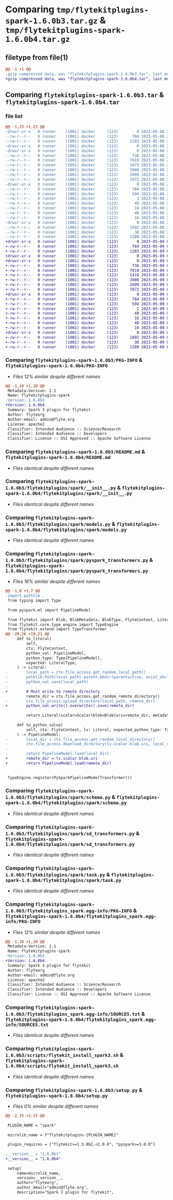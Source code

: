 # Comparing `tmp/flytekitplugins-spark-1.6.0b3.tar.gz` & `tmp/flytekitplugins-spark-1.6.0b4.tar.gz`

## filetype from file(1)

```diff
@@ -1 +1 @@
-gzip compressed data, was "flytekitplugins-spark-1.6.0b3.tar", last modified: Mon May  8 20:18:47 2023, max compression
+gzip compressed data, was "flytekitplugins-spark-1.6.0b4.tar", last modified: Tue May  9 00:42:40 2023, max compression
```

## Comparing `flytekitplugins-spark-1.6.0b3.tar` & `flytekitplugins-spark-1.6.0b4.tar`

### file list

```diff
@@ -1,23 +1,23 @@
-drwxr-xr-x   0 runner    (1001) docker     (123)        0 2023-05-08 20:18:47.228854 flytekitplugins-spark-1.6.0b3/
--rw-r--r--   0 runner    (1001) docker     (123)      784 2023-05-08 20:18:47.228854 flytekitplugins-spark-1.6.0b3/PKG-INFO
--rw-r--r--   0 runner    (1001) docker     (123)     1203 2023-05-08 20:18:20.000000 flytekitplugins-spark-1.6.0b3/README.md
-drwxr-xr-x   0 runner    (1001) docker     (123)        0 2023-05-08 20:18:47.224854 flytekitplugins-spark-1.6.0b3/flytekitplugins/
-drwxr-xr-x   0 runner    (1001) docker     (123)        0 2023-05-08 20:18:47.224854 flytekitplugins-spark-1.6.0b3/flytekitplugins/spark/
--rw-r--r--   0 runner    (1001) docker     (123)      736 2023-05-08 20:18:20.000000 flytekitplugins-spark-1.6.0b3/flytekitplugins/spark/__init__.py
--rw-r--r--   0 runner    (1001) docker     (123)     7019 2023-05-08 20:18:20.000000 flytekitplugins-spark-1.6.0b3/flytekitplugins/spark/models.py
--rw-r--r--   0 runner    (1001) docker     (123)     1673 2023-05-08 20:18:20.000000 flytekitplugins-spark-1.6.0b3/flytekitplugins/spark/pyspark_transformers.py
--rw-r--r--   0 runner    (1001) docker     (123)     3908 2023-05-08 20:18:20.000000 flytekitplugins-spark-1.6.0b3/flytekitplugins/spark/schema.py
--rw-r--r--   0 runner    (1001) docker     (123)     2609 2023-05-08 20:18:20.000000 flytekitplugins-spark-1.6.0b3/flytekitplugins/spark/sd_transformers.py
--rw-r--r--   0 runner    (1001) docker     (123)     7872 2023-05-08 20:18:20.000000 flytekitplugins-spark-1.6.0b3/flytekitplugins/spark/task.py
-drwxr-xr-x   0 runner    (1001) docker     (123)        0 2023-05-08 20:18:47.224854 flytekitplugins-spark-1.6.0b3/flytekitplugins_spark.egg-info/
--rw-r--r--   0 runner    (1001) docker     (123)      784 2023-05-08 20:18:47.000000 flytekitplugins-spark-1.6.0b3/flytekitplugins_spark.egg-info/PKG-INFO
--rw-r--r--   0 runner    (1001) docker     (123)      594 2023-05-08 20:18:47.000000 flytekitplugins-spark-1.6.0b3/flytekitplugins_spark.egg-info/SOURCES.txt
--rw-r--r--   0 runner    (1001) docker     (123)        1 2023-05-08 20:18:47.000000 flytekitplugins-spark-1.6.0b3/flytekitplugins_spark.egg-info/dependency_links.txt
--rw-r--r--   0 runner    (1001) docker     (123)       49 2023-05-08 20:18:47.000000 flytekitplugins-spark-1.6.0b3/flytekitplugins_spark.egg-info/entry_points.txt
--rw-r--r--   0 runner    (1001) docker     (123)       16 2023-05-08 20:18:47.000000 flytekitplugins-spark-1.6.0b3/flytekitplugins_spark.egg-info/namespace_packages.txt
--rw-r--r--   0 runner    (1001) docker     (123)       40 2023-05-08 20:18:47.000000 flytekitplugins-spark-1.6.0b3/flytekitplugins_spark.egg-info/requires.txt
--rw-r--r--   0 runner    (1001) docker     (123)       16 2023-05-08 20:18:47.000000 flytekitplugins-spark-1.6.0b3/flytekitplugins_spark.egg-info/top_level.txt
-drwxr-xr-x   0 runner    (1001) docker     (123)        0 2023-05-08 20:18:47.224854 flytekitplugins-spark-1.6.0b3/scripts/
--rw-r--r--   0 runner    (1001) docker     (123)     1892 2023-05-08 20:18:20.000000 flytekitplugins-spark-1.6.0b3/scripts/flytekit_install_spark3.sh
--rw-r--r--   0 runner    (1001) docker     (123)       38 2023-05-08 20:18:47.228854 flytekitplugins-spark-1.6.0b3/setup.cfg
--rw-r--r--   0 runner    (1001) docker     (123)     1289 2023-05-08 20:18:37.000000 flytekitplugins-spark-1.6.0b3/setup.py
+drwxr-xr-x   0 runner    (1001) docker     (123)        0 2023-05-09 00:42:40.312776 flytekitplugins-spark-1.6.0b4/
+-rw-r--r--   0 runner    (1001) docker     (123)      784 2023-05-09 00:42:40.312776 flytekitplugins-spark-1.6.0b4/PKG-INFO
+-rw-r--r--   0 runner    (1001) docker     (123)     1203 2023-05-09 00:42:15.000000 flytekitplugins-spark-1.6.0b4/README.md
+drwxr-xr-x   0 runner    (1001) docker     (123)        0 2023-05-09 00:42:40.312776 flytekitplugins-spark-1.6.0b4/flytekitplugins/
+drwxr-xr-x   0 runner    (1001) docker     (123)        0 2023-05-09 00:42:40.312776 flytekitplugins-spark-1.6.0b4/flytekitplugins/spark/
+-rw-r--r--   0 runner    (1001) docker     (123)      736 2023-05-09 00:42:15.000000 flytekitplugins-spark-1.6.0b4/flytekitplugins/spark/__init__.py
+-rw-r--r--   0 runner    (1001) docker     (123)     7019 2023-05-09 00:42:15.000000 flytekitplugins-spark-1.6.0b4/flytekitplugins/spark/models.py
+-rw-r--r--   0 runner    (1001) docker     (123)     1418 2023-05-09 00:42:15.000000 flytekitplugins-spark-1.6.0b4/flytekitplugins/spark/pyspark_transformers.py
+-rw-r--r--   0 runner    (1001) docker     (123)     3908 2023-05-09 00:42:15.000000 flytekitplugins-spark-1.6.0b4/flytekitplugins/spark/schema.py
+-rw-r--r--   0 runner    (1001) docker     (123)     2609 2023-05-09 00:42:15.000000 flytekitplugins-spark-1.6.0b4/flytekitplugins/spark/sd_transformers.py
+-rw-r--r--   0 runner    (1001) docker     (123)     7872 2023-05-09 00:42:15.000000 flytekitplugins-spark-1.6.0b4/flytekitplugins/spark/task.py
+drwxr-xr-x   0 runner    (1001) docker     (123)        0 2023-05-09 00:42:40.312776 flytekitplugins-spark-1.6.0b4/flytekitplugins_spark.egg-info/
+-rw-r--r--   0 runner    (1001) docker     (123)      784 2023-05-09 00:42:40.000000 flytekitplugins-spark-1.6.0b4/flytekitplugins_spark.egg-info/PKG-INFO
+-rw-r--r--   0 runner    (1001) docker     (123)      594 2023-05-09 00:42:40.000000 flytekitplugins-spark-1.6.0b4/flytekitplugins_spark.egg-info/SOURCES.txt
+-rw-r--r--   0 runner    (1001) docker     (123)        1 2023-05-09 00:42:40.000000 flytekitplugins-spark-1.6.0b4/flytekitplugins_spark.egg-info/dependency_links.txt
+-rw-r--r--   0 runner    (1001) docker     (123)       49 2023-05-09 00:42:40.000000 flytekitplugins-spark-1.6.0b4/flytekitplugins_spark.egg-info/entry_points.txt
+-rw-r--r--   0 runner    (1001) docker     (123)       16 2023-05-09 00:42:40.000000 flytekitplugins-spark-1.6.0b4/flytekitplugins_spark.egg-info/namespace_packages.txt
+-rw-r--r--   0 runner    (1001) docker     (123)       40 2023-05-09 00:42:40.000000 flytekitplugins-spark-1.6.0b4/flytekitplugins_spark.egg-info/requires.txt
+-rw-r--r--   0 runner    (1001) docker     (123)       16 2023-05-09 00:42:40.000000 flytekitplugins-spark-1.6.0b4/flytekitplugins_spark.egg-info/top_level.txt
+drwxr-xr-x   0 runner    (1001) docker     (123)        0 2023-05-09 00:42:40.312776 flytekitplugins-spark-1.6.0b4/scripts/
+-rw-r--r--   0 runner    (1001) docker     (123)     1892 2023-05-09 00:42:15.000000 flytekitplugins-spark-1.6.0b4/scripts/flytekit_install_spark3.sh
+-rw-r--r--   0 runner    (1001) docker     (123)       38 2023-05-09 00:42:40.312776 flytekitplugins-spark-1.6.0b4/setup.cfg
+-rw-r--r--   0 runner    (1001) docker     (123)     1289 2023-05-09 00:42:30.000000 flytekitplugins-spark-1.6.0b4/setup.py
```

### Comparing `flytekitplugins-spark-1.6.0b3/PKG-INFO` & `flytekitplugins-spark-1.6.0b4/PKG-INFO`

 * *Files 12% similar despite different names*

```diff
@@ -1,10 +1,10 @@
 Metadata-Version: 2.1
 Name: flytekitplugins-spark
-Version: 1.6.0b3
+Version: 1.6.0b4
 Summary: Spark 3 plugin for flytekit
 Author: flyteorg
 Author-email: admin@flyte.org
 License: apache2
 Classifier: Intended Audience :: Science/Research
 Classifier: Intended Audience :: Developers
 Classifier: License :: OSI Approved :: Apache Software License
```

### Comparing `flytekitplugins-spark-1.6.0b3/README.md` & `flytekitplugins-spark-1.6.0b4/README.md`

 * *Files identical despite different names*

### Comparing `flytekitplugins-spark-1.6.0b3/flytekitplugins/spark/__init__.py` & `flytekitplugins-spark-1.6.0b4/flytekitplugins/spark/__init__.py`

 * *Files identical despite different names*

### Comparing `flytekitplugins-spark-1.6.0b3/flytekitplugins/spark/models.py` & `flytekitplugins-spark-1.6.0b4/flytekitplugins/spark/models.py`

 * *Files identical despite different names*

### Comparing `flytekitplugins-spark-1.6.0b3/flytekitplugins/spark/pyspark_transformers.py` & `flytekitplugins-spark-1.6.0b4/flytekitplugins/spark/pyspark_transformers.py`

 * *Files 16% similar despite different names*

```diff
@@ -1,8 +1,7 @@
-import pathlib
 from typing import Type
 
 from pyspark.ml import PipelineModel
 
 from flytekit import Blob, BlobMetadata, BlobType, FlyteContext, Literal, LiteralType, Scalar
 from flytekit.core.type_engine import TypeEngine
 from flytekit.extend import TypeTransformer
@@ -20,26 +19,21 @@
     def to_literal(
         self,
         ctx: FlyteContext,
         python_val: PipelineModel,
         python_type: Type[PipelineModel],
         expected: LiteralType,
     ) -> Literal:
-        local_path = ctx.file_access.get_random_local_path()
-        pathlib.Path(local_path).parent.mkdir(parents=True, exist_ok=True)
-        python_val.save(local_path)
-
+        # Must write to remote directory
         remote_dir = ctx.file_access.get_random_remote_directory()
-        ctx.file_access.upload_directory(local_path, remote_dir)
+        python_val.write().overwrite().save(remote_dir)
 
         return Literal(scalar=Scalar(blob=Blob(uri=remote_dir, metadata=BlobMetadata(type=self._TYPE_INFO))))
 
     def to_python_value(
         self, ctx: FlyteContext, lv: Literal, expected_python_type: Type[PipelineModel]
     ) -> PipelineModel:
-        local_dir = ctx.file_access.get_random_local_directory()
-        ctx.file_access.download_directory(lv.scalar.blob.uri, local_dir)
-
-        return PipelineModel.load(local_dir)
+        remote_dir = lv.scalar.blob.uri
+        return PipelineModel.load(remote_dir)
 
 
 TypeEngine.register(PySparkPipelineModelTransformer())
```

### Comparing `flytekitplugins-spark-1.6.0b3/flytekitplugins/spark/schema.py` & `flytekitplugins-spark-1.6.0b4/flytekitplugins/spark/schema.py`

 * *Files identical despite different names*

### Comparing `flytekitplugins-spark-1.6.0b3/flytekitplugins/spark/sd_transformers.py` & `flytekitplugins-spark-1.6.0b4/flytekitplugins/spark/sd_transformers.py`

 * *Files identical despite different names*

### Comparing `flytekitplugins-spark-1.6.0b3/flytekitplugins/spark/task.py` & `flytekitplugins-spark-1.6.0b4/flytekitplugins/spark/task.py`

 * *Files identical despite different names*

### Comparing `flytekitplugins-spark-1.6.0b3/flytekitplugins_spark.egg-info/PKG-INFO` & `flytekitplugins-spark-1.6.0b4/flytekitplugins_spark.egg-info/PKG-INFO`

 * *Files 12% similar despite different names*

```diff
@@ -1,10 +1,10 @@
 Metadata-Version: 2.1
 Name: flytekitplugins-spark
-Version: 1.6.0b3
+Version: 1.6.0b4
 Summary: Spark 3 plugin for flytekit
 Author: flyteorg
 Author-email: admin@flyte.org
 License: apache2
 Classifier: Intended Audience :: Science/Research
 Classifier: Intended Audience :: Developers
 Classifier: License :: OSI Approved :: Apache Software License
```

### Comparing `flytekitplugins-spark-1.6.0b3/flytekitplugins_spark.egg-info/SOURCES.txt` & `flytekitplugins-spark-1.6.0b4/flytekitplugins_spark.egg-info/SOURCES.txt`

 * *Files identical despite different names*

### Comparing `flytekitplugins-spark-1.6.0b3/scripts/flytekit_install_spark3.sh` & `flytekitplugins-spark-1.6.0b4/scripts/flytekit_install_spark3.sh`

 * *Files identical despite different names*

### Comparing `flytekitplugins-spark-1.6.0b3/setup.py` & `flytekitplugins-spark-1.6.0b4/setup.py`

 * *Files 0% similar despite different names*

```diff
@@ -2,15 +2,15 @@
 
 PLUGIN_NAME = "spark"
 
 microlib_name = f"flytekitplugins-{PLUGIN_NAME}"
 
 plugin_requires = ["flytekit>=1.3.0b2,<2.0.0", "pyspark>=3.0.0"]
 
-__version__ = "1.6.0b3"
+__version__ = "1.6.0b4"
 
 setup(
     name=microlib_name,
     version=__version__,
     author="flyteorg",
     author_email="admin@flyte.org",
     description="Spark 3 plugin for flytekit",
```

